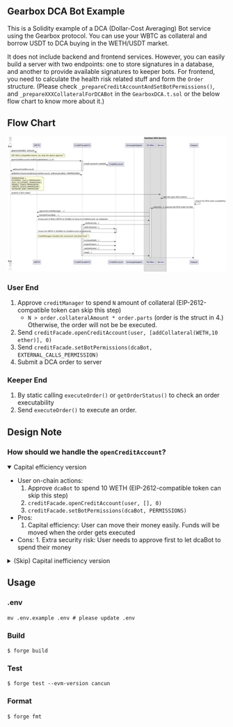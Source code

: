 ## Gearbox DCA Bot Example

This is a Solidity example of a DCA (Dollar-Cost Averaging) Bot service using the Gearbox protocol. You can use your WBTC as collateral and borrow USDT to DCA buying in the WETH/USDT market.

It does not include backend and frontend services. However, you can easily build a server with two endpoints: one to store signatures in a database, and another to provide available signatures to keeper bots. For frontend, you need to calculate the health risk related stuff and form the `Order` structure. (Please check `_prepareCreditAccountAndSetBotPermissions()`, and `_prepareXXXCollateralForDCABot` in the `GearboxDCA.t.sol` or the below flow chart to know more about it.)

## Flow Chart

![sequence_diagram](./diagram/sequence.png)

### User End

1.  Approve `creditManager` to spend `N` amount of collateral (EIP-2612-compatible token can skip this step)
    - `N > order.collateralAmount * order.parts` (order is the struct in 4.) Otherwise, the order will not be be executed.
2.  Send `creditFacade.openCreditAccount(user, [addCollateral(WETH,10 ether)], 0)`
3.  Send `creditFacade.setBotPermissions(dcaBot, EXTERNAL_CALLS_PERMISSION)`
4.  Submit a DCA order to server

### Keeper End

1. By static calling `executeOrder()` or `getOrderStatus()` to check an order executability
2. Send `executeOrder()` to execute an order.

## Design Note

### How should we handle the `openCreditAccount`?

<details open>
<summary>Capital efficiency version</summary>

- User on-chain actions:
  1.  Approve `dcaBot` to spend 10 WETH (EIP-2612-compatible token can skip this step)
  2.  `creditFacade.openCreditAccount(user, [], 0)`
  3.  `creditFacade.setBotPermissions(dcaBot, PERMISSIONS)`
- Pros:
  1.  Capital efficiency: User can move their money easily. Funds will be moved when the order gets executed
- Cons: 1. Extra security risk: User needs to approve first to let dcaBot to spend their money
</details>

<details>
 <summary>(Skip) Capital inefficiency version</summary>

- User on-chain actions:
  1.  Approve `creditManager` to spend 10 WETH (EIP-2612-compatible token can skip this step)
  2.  `creditFacade.openCreditAccount(user, [addCollateral(WETH,10 ether)], 0)`
  3.  `creditFacade.setBotPermissions(dcaBot, EXTERNAL_CALLS_PERMISSION)`
- Pros:
  1.  Simple design: dcaBot only needs to care about the creditFacade's external calls
- Cons:
  1.  Capital inefficiency: collateral stores in the credit account first
  </details>

## Usage

### .env

```
mv .env.example .env # please update .env
```

### Build

```shell
$ forge build
```

### Test

```shell
$ forge test --evm-version cancun
```

### Format

```shell
$ forge fmt
```
